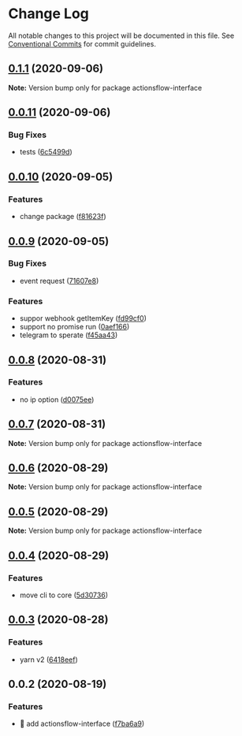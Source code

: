 # Change Log

All notable changes to this project will be documented in this file.
See [Conventional Commits](https://conventionalcommits.org) for commit guidelines.

## [0.1.1](https://github.com/actionsflow/actionsflow/compare/actionsflow-interface@0.0.11...actionsflow-interface@0.1.1) (2020-09-06)

**Note:** Version bump only for package actionsflow-interface

## [0.0.11](https://github.com/actionsflow/actionsflow/compare/actionsflow-interface@0.0.10...actionsflow-interface@0.0.11) (2020-09-06)

### Bug Fixes

- tests ([6c5499d](https://github.com/actionsflow/actionsflow/commit/6c5499d4b56efd98672462b67216b27da3c0484d))

## [0.0.10](https://github.com/actionsflow/actionsflow/compare/actionsflow-interface@0.0.9...actionsflow-interface@0.0.10) (2020-09-05)

### Features

- change package ([f81623f](https://github.com/actionsflow/actionsflow/commit/f81623f282c215f2b1a8064507d2beeddb4a927d))

## [0.0.9](https://github.com/actionsflow/actionsflow/compare/actionsflow-interface@0.0.8...actionsflow-interface@0.0.9) (2020-09-05)

### Bug Fixes

- event request ([71607e8](https://github.com/actionsflow/actionsflow/commit/71607e8b1ee7b8ef67fca4ce986490963cb3aefd))

### Features

- suppor webhook getItemKey ([fd99cf0](https://github.com/actionsflow/actionsflow/commit/fd99cf030a711e1a436a568089ea57c594fff6b9))
- support no promise run ([0aef166](https://github.com/actionsflow/actionsflow/commit/0aef166e1c939414218bb514b3751c5c81c56a5c))
- telegram to sperate ([f45aa43](https://github.com/actionsflow/actionsflow/commit/f45aa4379f71ff320ccb6a785b28e206aaa51ac2))

## [0.0.8](https://github.com/actionsflow/actionsflow/compare/actionsflow-interface@0.0.7...actionsflow-interface@0.0.8) (2020-08-31)

### Features

- no ip option ([d0075ee](https://github.com/actionsflow/actionsflow/commit/d0075ee4d63c58b5e6b522384915143cdb4f0853))

## [0.0.7](https://github.com/actionsflow/actionsflow/compare/actionsflow-interface@0.0.6...actionsflow-interface@0.0.7) (2020-08-31)

**Note:** Version bump only for package actionsflow-interface

## [0.0.6](https://github.com/actionsflow/actionsflow/compare/actionsflow-interface@0.0.5...actionsflow-interface@0.0.6) (2020-08-29)

**Note:** Version bump only for package actionsflow-interface

## [0.0.5](https://github.com/actionsflow/actionsflow/compare/actionsflow-interface@0.0.4...actionsflow-interface@0.0.5) (2020-08-29)

**Note:** Version bump only for package actionsflow-interface

## [0.0.4](https://github.com/actionsflow/actionsflow/compare/actionsflow-interface@0.0.3...actionsflow-interface@0.0.4) (2020-08-29)

### Features

- move cli to core ([5d30736](https://github.com/actionsflow/actionsflow/commit/5d30736e216605a3e1bd41fe18100bfaf1337d4d))

## [0.0.3](https://github.com/actionsflow/actionsflow/compare/actionsflow-interface@0.0.2...actionsflow-interface@0.0.3) (2020-08-28)

### Features

- yarn v2 ([6418eef](https://github.com/actionsflow/actionsflow/commit/6418eef07f9cfaa21c17555409fb621de7f5cd2c))

## 0.0.2 (2020-08-19)

### Features

- 🎸 add actionsflow-interface ([f7ba6a9](https://github.com/actionsflow/actionsflow/commit/f7ba6a91c8083f3379c70735975020386d1dc86a))
